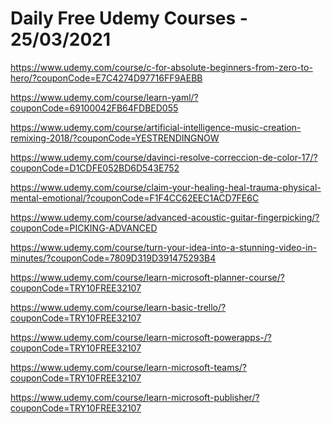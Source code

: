 # Daily Free Udemy Courses - 25/03/2021

https://www.udemy.com/course/c-for-absolute-beginners-from-zero-to-hero/?couponCode=E7C4274D97716FF9AEBB
https://www.udemy.com/course/learn-yaml/?couponCode=69100042FB64FDBED055
https://www.udemy.com/course/artificial-intelligence-music-creation-remixing-2018/?couponCode=YESTRENDINGNOW
https://www.udemy.com/course/davinci-resolve-correccion-de-color-17/?couponCode=D1CDFE052BD6D543E752
https://www.udemy.com/course/claim-your-healing-heal-trauma-physical-mental-emotional/?couponCode=F1F4CC62EEC1ACD7FE6C
https://www.udemy.com/course/advanced-acoustic-guitar-fingerpicking/?couponCode=PICKING-ADVANCED
https://www.udemy.com/course/turn-your-idea-into-a-stunning-video-in-minutes/?couponCode=7809D319D391475293B4
https://www.udemy.com/course/learn-microsoft-planner-course/?couponCode=TRY10FREE32107
https://www.udemy.com/course/learn-basic-trello/?couponCode=TRY10FREE32107
https://www.udemy.com/course/learn-microsoft-powerapps-/?couponCode=TRY10FREE32107
https://www.udemy.com/course/learn-microsoft-teams/?couponCode=TRY10FREE32107
https://www.udemy.com/course/learn-microsoft-publisher/?couponCode=TRY10FREE32107
